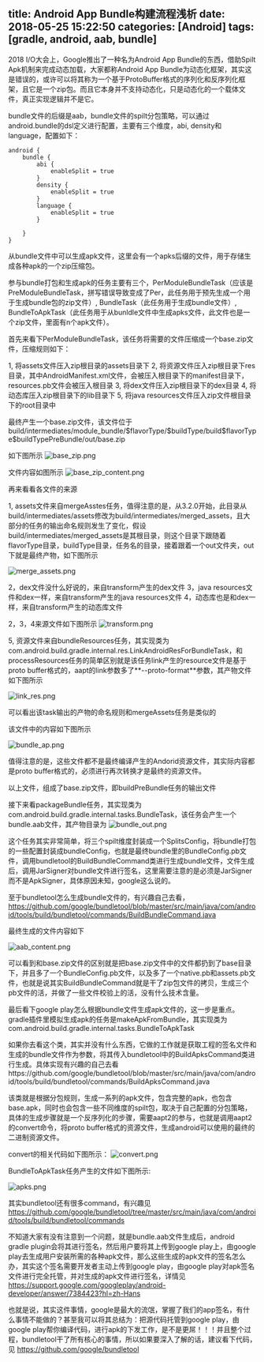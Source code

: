 title: Android App Bundle构建流程浅析
date: 2018-05-25 15:22:50
categories: [Android]
tags: [gradle, android, aab, bundle]
---

2018 I/O大会上，Google推出了一种名为Android App Bundle的东西，借助Spilt Apk机制来完成动态加载，大家都称Android App Bundle为动态化框架，其实这是错误的，或许可以将其称为一个基于ProtoBuffer格式的序列化和反序列化框架，且它是一个zip包。而且它本身并不支持动态化，只是动态化的一个载体文件，真正实现逻辑并不是它。

<!-- more -->

bundle文件的后缀是aab，bundle文件的spilt分包策略，可以通过android.bundle的dsl定义进行配置，主要有三个维度，abi, density和language，配置如下：

```
android {
    bundle {
        abi {
            enableSplit = true
        }
        density {
            enableSplit = true
        }
        language {
            enableSplit = true
        }

    }
}
```

从bundle文件中可以生成apk文件，这里会有一个apks后缀的文件，用于存储生成各种apk的一个zip压缩包。

参与bundle打包和生成apk的任务主要有三个，PerModuleBundleTask（应该是PreModuleBundleTask，拼写错误导致变成了Per，此任务用于预先生成一个用于生成bundle包的zip文件）, BundleTask（此任务用于生成bundle文件）, BundleToApkTask（此任务用于从bunldle文件中生成apks文件，此文件也是一个zip文件，里面有n个apk文件）。

首先来看下PerModuleBundleTask，该任务将需要的文件压缩成一个base.zip文件，压缩规则如下：

1, 将assets文件压入zip根目录的assets目录下
2, 将资源文件压入zip根目录下res目录，其中AndroidManifest.xml文件，会被压入根目录下的manifest目录下，resources.pb文件会被压入根目录
3, 将dex文件压入zip根目录下的dex目录
4, 将动态库压入zip根目录下的lib目录下
5, 将java resources文件压入zip文件根目录下的root目录中


最终产生一个base.zip文件，该文件位于build/intermediates/module_bundle/\$flavorType/\$buildType/build\$flavorType\$buildTypePreBundle/out/base.zip

如下图所示
![base_zip.png](base_zip.png)

文件内容如图所示
![base_zip_content.png](base_zip_content.png)

再来看看各文件的来源

1, assets文件来自mergeAsstes任务，值得注意的是，从3.2.0开始，此目录从build/intermediates/assets修改为build/intermediates/merged_assets，且大部分的任务的输出命名规则发生了变化，假设build/intermediates/merged_assets是其根目录，则这个目录下跟随着flavorType目录，buildType目录，任务名的目录，接着跟着一个out文件夹，out下就是最终产物，如下图所示

![merge_assets.png](merge_assets.png)

2，dex文件没什么好说的，来自transform产生的dex文件
3，java resources文件和dex一样，来自transform产生的java resources文件
4，动态库也是和dex一样，来自transform产生的动态库文件

2，3，4来源文件如下图所示
![transform.png](transform.png)

5, 资源文件来自bundleResources任务，其实现类为com.android.build.gradle.internal.res.LinkAndroidResForBundleTask，和processResources任务的简单区别就是该任务link产生的resource文件是基于proto buffer格式的，aapt的link参数多了**--proto-format**参数，其产物文件如下图所示

![link_res.png](link_res.png)

可以看出该task输出的产物的命名规则和mergeAssets任务是类似的

该文件中的内容如下图所示

![bundle_ap.png](bundle_ap.png)

值得注意的是，这些文件都不是最终编译产生的Andorid资源文件，其实际内容都是proto buffer格式的，必须进行再次转换才是最终的资源文件。

以上文件，组成了base.zip文件，即buildPreBundle任务的输出文件

接下来看packageBundle任务，其实现类为com.android.build.gradle.internal.tasks.BundleTask，该任务会产生一个bundle.aab文件，其产物目录为
![bundle_out.png](bundle_out.png)

这个任务其实非常简单，将三个spilt维度封装成一个SplitsConfig，将bundle打包的一些配置封装成bundleConfig，也就是最终bundle里的BundleConfig.pb文件，调用bundletool的BuildBundleCommand类进行生成bundle文件，文件生成后，调用JarSigner对bundle文件进行签名，这里需要注意的是必须是JarSigner而不是ApkSigner，具体原因未知，google这么说的。

至于bundletool怎么生成bundle文件的，有兴趣自己去看，https://github.com/google/bundletool/blob/master/src/main/java/com/android/tools/build/bundletool/commands/BuildBundleCommand.java

最终生成的文件内容如下

![aab_content.png](aab_content.png)

可以看到和base.zip文件的区别就是把base.zip文件中的文件都扔到了base目录下，并且多了一个BundleConfig.pb文件，以及多了一个native.pb和assets.pb文件，也就是说其实BuildBundleCommand就是干了zip包文件的拷贝，生成三个pb文件的活，并做了一些文件校验上的活，没有什么技术含量。

最后看下google play怎么根据bundle文件生成apk文件的，这一步是重点。gradle插件里模拟生成apk的任务是makeApkFromBundle，其实现类为com.android.build.gradle.internal.tasks.BundleToApkTask

如果你去看这个类，其实并没有什么东西，它做的工作就是获取工程的签名文件和生成的bundle文件作为参数，将其传入bundletool中的BuildApksCommand类进行生成。具体实现有兴趣的自己去看https://github.com/google/bundletool/blob/master/src/main/java/com/android/tools/build/bundletool/commands/BuildApksCommand.java

该类就是根据分包规则，生成一系列的apk文件，包含完整的apk，也包含base.apk，同时也会包含一些不同维度的spilt包，取决于自己配置的分包策略，具体的生成步骤就是一个反序列化的步骤，需要aapt2的参与，也就是调用aapt2的convert命令，将proto buffer格式的资源文件，生成android可以使用的最终的二进制资源文件。

convert的相关代码如下图所示：
![convert.png](convert.png)

BundleToApkTask任务产生的文件如下图所示:

![apks.png](apks.png)

其实bundletool还有很多command，有兴趣见 https://github.com/google/bundletool/tree/master/src/main/java/com/android/tools/build/bundletool/commands


不知道大家有没有注意到一个问题，就是bundle.aab文件生成后，android gradle plugin会将其进行签名，然后用户要将其上传到google play上，由google play去生成用户安装所需的各种apk文件，那么这些生成的apk文件的签名怎么办，其实这个签名需要开发者主动上传到google play，由google play对apk签名文件进行完全托管，并对生成的apk文件进行签名，详情见 https://support.google.com/googleplay/android-developer/answer/7384423?hl=zh-Hans

也就是说，其实这件事情，google是最大的流氓，掌握了我们的app签名，有什么事情不能做的？甚至我可以将其总结为：把源代码托管到google play，由google play帮你编译代码，进行apk的下发工作，是不是更屌！！！并且整个过程，bundletool干了所有核心的事情，所以如果要深入了解的话，建议看下代码，见 https://github.com/google/bundletool